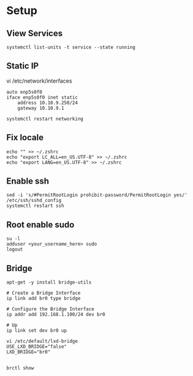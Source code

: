 # Setup

## View Services
```
systemctl list-units -t service --state running
```

## Static IP
vi /etc/network/interfaces
```
auto enp5s0f0
iface enp5s0f0 inet static
    address 10.10.9.250/24
    gateway 10.10.9.1

systemctl restart networking
```
## Fix locale
```
echo "" >> ~/.zshrc
echo "export LC_ALL=en_US.UTF-8" >> ~/.zshrc
echo "export LANG=en_US.UTF-8" >> ~/.zshrc
```

## Enable ssh
```
sed -i 's/#PermitRootLogin prohibit-password/PermitRootLogin yes/' /etc/ssh/sshd_config
systemctl restart ssh
```

## Root enable sudo
```
su -l
adduser <your_username_here> sudo
logout
```

## Bridge
```
apt-get -y install bridge-utils

# Create a Bridge Interface
ip link add br0 type bridge

# Configure the Bridge Interface
ip addr add 192.168.1.100/24 dev br0

# Up
ip link set dev br0 up

vi /etc/default/lxd-bridge
USE_LXD_BRIDGE="false"
LXD_BRIDGE="br0"


brctl show

```
